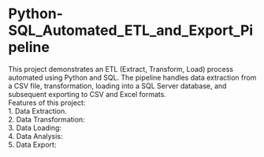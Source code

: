# Python-SQL_Automated_ETL_and_Export_Pipeline
This project demonstrates an ETL (Extract, Transform, Load) process automated using Python and SQL. The pipeline handles data extraction from a CSV file, transformation, loading into a SQL Server database, and subsequent exporting to CSV and Excel formats.
<br>Features of this project:
<br>1. Data Extraction.
<br>2. Data Transformation:
<br>3. Data Loading:
<br>4. Data Analysis:
<br>5. Data Export:
